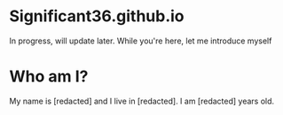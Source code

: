 # Significant36.github.io
In progress, will update later. While you're here, let me introduce myself
# Who am I?
My name is [redacted] and I live in [redacted]. I am [redacted] years old. 
